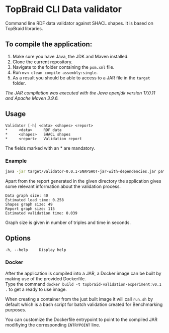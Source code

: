 # TopBraid CLI Data validator
Command line RDF data validator against SHACL shapes. It is based on TopBraid libraries.

## To compile the application:
1. Make sure you have Java, the JDK and Maven installed.
2. Clone the current repository.
3. Navigate to the folder containing the `pom.xml` file.
4. Run `mvn clean compile assembly:single`.
5. As a result you should be able to access to a JAR file in the `target` folder.

_The JAR compilation was executed with the Java openjdk version 17.0.11 and Apache Maven 3.9.6._

## Usage
    Validator [-h] <data> <shapes> <report>
    *     <data>     RDF data
    *     <shapes>   SHACL shapes
    *     <report>   Validation report

The fields marked with an \* are mandatory.

### Example
```bash
java -jar target/validator-0.0.1-SNAPSHOT-jar-with-dependencies.jar path/to/rdf_data.ttl path/to/shacl_shapes.ttl path/to/save/report.ttl
```
Apart from the report generated in the given directory the application gives some relevant information about the validation process.
```
Data graph size: 40
Estimated load time: 0.258
Shapes graph size: 49
Report graph size: 115
Estimated validation time: 0.039
```
Graph size is given in number of triples and time in seconds.
## Options
    -h, --help     Display help

### Docker
After the application is compiled into a JAR, a Docker image can be built by making use of the provided Dockerfile. \
Type the command `docker build -t topbraid-validation-experiment:v0.1 .` to get a ready to use image.

When creating a container from the just built image it will call `run.sh` by default which is a bash script for batch validation created for Benchmarking purposes. 

You can customize the Dockerfile entrypoint to point to the compiled JAR modifiying the corresponding `ENTRYPOINT` line. 

<!-- ### Example
To feed the app with data and shapes files a volume should be configured. The following listing is an example of how the docker image could be used. 
```docker
docker run -v $(pwd)/data:/cli-data-validator/data --rm cli_data_validator:latest /cli-data-validator/data/example_data.ttl /cli-data-validator/data/example_shapes.ttl /cli-data-validator/data/example_report.ttl

``` -->